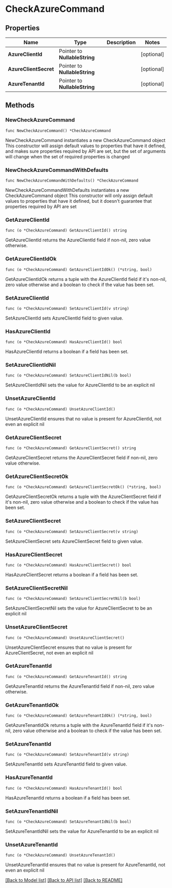 # CheckAzureCommand

## Properties

Name | Type | Description | Notes
------------ | ------------- | ------------- | -------------
**AzureClientId** | Pointer to **NullableString** |  | [optional] 
**AzureClientSecret** | Pointer to **NullableString** |  | [optional] 
**AzureTenantId** | Pointer to **NullableString** |  | [optional] 

## Methods

### NewCheckAzureCommand

`func NewCheckAzureCommand() *CheckAzureCommand`

NewCheckAzureCommand instantiates a new CheckAzureCommand object
This constructor will assign default values to properties that have it defined,
and makes sure properties required by API are set, but the set of arguments
will change when the set of required properties is changed

### NewCheckAzureCommandWithDefaults

`func NewCheckAzureCommandWithDefaults() *CheckAzureCommand`

NewCheckAzureCommandWithDefaults instantiates a new CheckAzureCommand object
This constructor will only assign default values to properties that have it defined,
but it doesn't guarantee that properties required by API are set

### GetAzureClientId

`func (o *CheckAzureCommand) GetAzureClientId() string`

GetAzureClientId returns the AzureClientId field if non-nil, zero value otherwise.

### GetAzureClientIdOk

`func (o *CheckAzureCommand) GetAzureClientIdOk() (*string, bool)`

GetAzureClientIdOk returns a tuple with the AzureClientId field if it's non-nil, zero value otherwise
and a boolean to check if the value has been set.

### SetAzureClientId

`func (o *CheckAzureCommand) SetAzureClientId(v string)`

SetAzureClientId sets AzureClientId field to given value.

### HasAzureClientId

`func (o *CheckAzureCommand) HasAzureClientId() bool`

HasAzureClientId returns a boolean if a field has been set.

### SetAzureClientIdNil

`func (o *CheckAzureCommand) SetAzureClientIdNil(b bool)`

 SetAzureClientIdNil sets the value for AzureClientId to be an explicit nil

### UnsetAzureClientId
`func (o *CheckAzureCommand) UnsetAzureClientId()`

UnsetAzureClientId ensures that no value is present for AzureClientId, not even an explicit nil
### GetAzureClientSecret

`func (o *CheckAzureCommand) GetAzureClientSecret() string`

GetAzureClientSecret returns the AzureClientSecret field if non-nil, zero value otherwise.

### GetAzureClientSecretOk

`func (o *CheckAzureCommand) GetAzureClientSecretOk() (*string, bool)`

GetAzureClientSecretOk returns a tuple with the AzureClientSecret field if it's non-nil, zero value otherwise
and a boolean to check if the value has been set.

### SetAzureClientSecret

`func (o *CheckAzureCommand) SetAzureClientSecret(v string)`

SetAzureClientSecret sets AzureClientSecret field to given value.

### HasAzureClientSecret

`func (o *CheckAzureCommand) HasAzureClientSecret() bool`

HasAzureClientSecret returns a boolean if a field has been set.

### SetAzureClientSecretNil

`func (o *CheckAzureCommand) SetAzureClientSecretNil(b bool)`

 SetAzureClientSecretNil sets the value for AzureClientSecret to be an explicit nil

### UnsetAzureClientSecret
`func (o *CheckAzureCommand) UnsetAzureClientSecret()`

UnsetAzureClientSecret ensures that no value is present for AzureClientSecret, not even an explicit nil
### GetAzureTenantId

`func (o *CheckAzureCommand) GetAzureTenantId() string`

GetAzureTenantId returns the AzureTenantId field if non-nil, zero value otherwise.

### GetAzureTenantIdOk

`func (o *CheckAzureCommand) GetAzureTenantIdOk() (*string, bool)`

GetAzureTenantIdOk returns a tuple with the AzureTenantId field if it's non-nil, zero value otherwise
and a boolean to check if the value has been set.

### SetAzureTenantId

`func (o *CheckAzureCommand) SetAzureTenantId(v string)`

SetAzureTenantId sets AzureTenantId field to given value.

### HasAzureTenantId

`func (o *CheckAzureCommand) HasAzureTenantId() bool`

HasAzureTenantId returns a boolean if a field has been set.

### SetAzureTenantIdNil

`func (o *CheckAzureCommand) SetAzureTenantIdNil(b bool)`

 SetAzureTenantIdNil sets the value for AzureTenantId to be an explicit nil

### UnsetAzureTenantId
`func (o *CheckAzureCommand) UnsetAzureTenantId()`

UnsetAzureTenantId ensures that no value is present for AzureTenantId, not even an explicit nil

[[Back to Model list]](../README.md#documentation-for-models) [[Back to API list]](../README.md#documentation-for-api-endpoints) [[Back to README]](../README.md)


